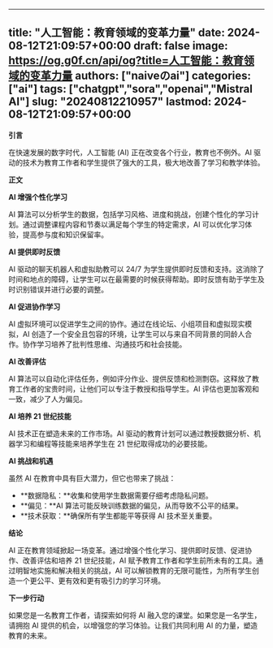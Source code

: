 
---
title: "人工智能：教育领域的变革力量"
date: 2024-08-12T21:09:57+00:00
draft: false
image: https://og.g0f.cn/api/og?title=人工智能：教育领域的变革力量
authors: ["naiveのai"]
categories: ["ai"]
tags: ["chatgpt","sora","openai","Mistral AI"]
slug: "20240812210957"
lastmod: 2024-08-12T21:09:57+00:00
---
**引言**

在快速发展的数字时代，人工智能 (AI) 正在改变各个行业，教育也不例外。AI 驱动的技术为教育工作者和学生提供了强大的工具，极大地改善了学习和教学体验。

**正文**

**AI 增强个性化学习**

AI 算法可以分析学生的数据，包括学习风格、进度和挑战，创建个性化的学习计划。通过调整课程内容和节奏以满足每个学生的特定需求，AI 可以优化学习体验，提高参与度和知识保留率。

**AI 提供即时反馈**

AI 驱动的聊天机器人和虚拟助教可以 24/7 为学生提供即时反馈和支持。这消除了时间和地点的障碍，让学生可以在最需要的时候获得帮助。即时反馈有助于学生及时识别错误并进行必要的调整。

**AI 促进协作学习**

AI 虚拟环境可以促进学生之间的协作。通过在线论坛、小组项目和虚拟现实模拟，AI 创造了一个安全且包容的环境，让学生可以与来自不同背景的同龄人合作。协作学习培养了批判性思维、沟通技巧和社会技能。

**AI 改善评估**

AI 算法可以自动化评估任务，例如评分作业、提供反馈和检测剽窃。这释放了教育工作者的宝贵时间，让他们可以专注于教授和指导学生。AI 评估也更加客观和一致，减少了人为偏见。

**AI 培养 21 世纪技能**

AI 技术正在塑造未来的工作市场。AI 驱动的教育计划可以通过教授数据分析、机器学习和编程等技能来培养学生在 21 世纪取得成功的必要技能。

**AI 挑战和机遇**

虽然 AI 在教育中具有巨大潜力，但它也带来了挑战：

* **数据隐私：**收集和使用学生数据需要仔细考虑隐私问题。
* **偏见：**AI 算法可能反映训练数据的偏见，从而导致不公平的结果。
* **技术获取：**确保所有学生都能平等获得 AI 技术至关重要。

**结论**

AI 正在教育领域掀起一场变革。通过增强个性化学习、提供即时反馈、促进协作、改善评估和培养 21 世纪技能，AI 赋予教育工作者和学生前所未有的工具。通过明智地实施和解决相关的挑战，AI 可以解锁教育的无限可能性，为所有学生创造一个更公平、更有效和更有吸引力的学习环境。

**下一步行动**

如果您是一名教育工作者，请探索如何将 AI 融入您的课堂。如果您是一名学生，请拥抱 AI 提供的机会，以增强您的学习体验。让我们共同利用 AI 的力量，塑造教育的未来。